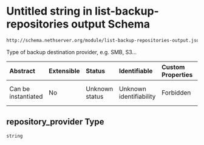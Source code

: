 # Untitled string in list-backup-repositories output Schema

```txt
http://schema.nethserver.org/module/list-backup-repositories-output.json#/items/properties/repository_provider
```

Type of backup destination provider, e.g. SMB, S3...

| Abstract            | Extensible | Status         | Identifiable            | Custom Properties | Additional Properties | Access Restrictions | Defined In                                                                                                   |
| :------------------ | :--------- | :------------- | :---------------------- | :---------------- | :-------------------- | :------------------ | :----------------------------------------------------------------------------------------------------------- |
| Can be instantiated | No         | Unknown status | Unknown identifiability | Forbidden         | Allowed               | none                | [list-backup-repositories-output.json\*](module/list-backup-repositories-output.json "open original schema") |

## repository\_provider Type

`string`
